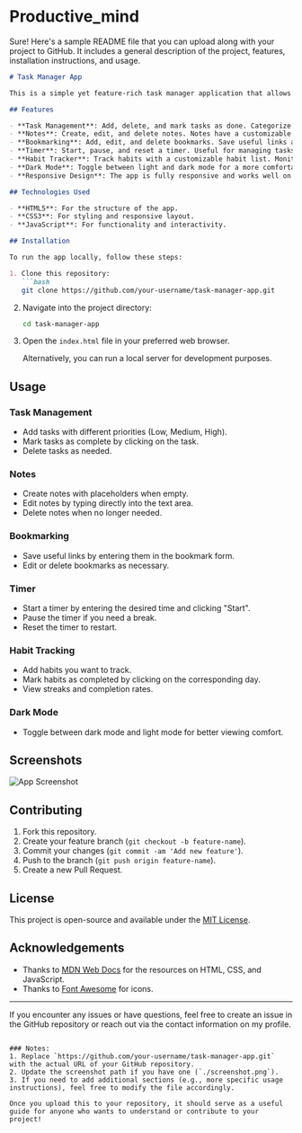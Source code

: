 # Productive_mind
Sure! Here's a sample README file that you can upload along with your project to GitHub. It includes a general description of the project, features, installation instructions, and usage.

````markdown
# Task Manager App

This is a simple yet feature-rich task manager application that allows you to manage tasks, notes, bookmarks, timer, and habit tracking. It also includes features like dark mode, a timer with start, pause, and reset functionality, and more. The app is designed with a clean and minimalistic user interface to enhance the productivity of users.

## Features

- **Task Management**: Add, delete, and mark tasks as done. Categorize tasks based on priority (Low, Medium, High).
- **Notes**: Create, edit, and delete notes. Notes have a customizable content area with placeholders when empty.
- **Bookmarking**: Add, edit, and delete bookmarks. Save useful links and access them easily.
- **Timer**: Start, pause, and reset a timer. Useful for managing tasks or taking time-based actions.
- **Habit Tracker**: Track habits with a customizable habit list. Monitor your streak and completion rate.
- **Dark Mode**: Toggle between light and dark mode for a more comfortable experience.
- **Responsive Design**: The app is fully responsive and works well on mobile, tablet, and desktop devices.

## Technologies Used

- **HTML5**: For the structure of the app.
- **CSS3**: For styling and responsive layout.
- **JavaScript**: For functionality and interactivity.

## Installation

To run the app locally, follow these steps:

1. Clone this repository:
   ```bash
   git clone https://github.com/your-username/task-manager-app.git
````

2. Navigate into the project directory:

   ```bash
   cd task-manager-app
   ```

3. Open the `index.html` file in your preferred web browser.

   Alternatively, you can run a local server for development purposes.

## Usage

### Task Management

* Add tasks with different priorities (Low, Medium, High).
* Mark tasks as complete by clicking on the task.
* Delete tasks as needed.

### Notes

* Create notes with placeholders when empty.
* Edit notes by typing directly into the text area.
* Delete notes when no longer needed.

### Bookmarking

* Save useful links by entering them in the bookmark form.
* Edit or delete bookmarks as necessary.

### Timer

* Start a timer by entering the desired time and clicking "Start".
* Pause the timer if you need a break.
* Reset the timer to restart.

### Habit Tracking

* Add habits you want to track.
* Mark habits as completed by clicking on the corresponding day.
* View streaks and completion rates.

### Dark Mode

* Toggle between dark mode and light mode for better viewing comfort.

## Screenshots

![App Screenshot](./screenshot.png)

## Contributing

1. Fork this repository.
2. Create your feature branch (`git checkout -b feature-name`).
3. Commit your changes (`git commit -am 'Add new feature'`).
4. Push to the branch (`git push origin feature-name`).
5. Create a new Pull Request.

## License

This project is open-source and available under the [MIT License](LICENSE).

## Acknowledgements

* Thanks to [MDN Web Docs](https://developer.mozilla.org/) for the resources on HTML, CSS, and JavaScript.
* Thanks to [Font Awesome](https://fontawesome.com/) for icons.

---

If you encounter any issues or have questions, feel free to create an issue in the GitHub repository or reach out via the contact information on my profile.

```

### Notes:
1. Replace `https://github.com/your-username/task-manager-app.git` with the actual URL of your GitHub repository.
2. Update the screenshot path if you have one (`./screenshot.png`).
3. If you need to add additional sections (e.g., more specific usage instructions), feel free to modify the file accordingly.

Once you upload this to your repository, it should serve as a useful guide for anyone who wants to understand or contribute to your project!
```
